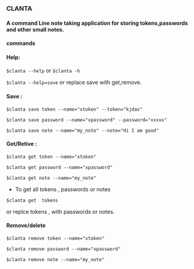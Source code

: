 ### CLANTA

#### A command Line note taking application for storing tokens,passwords and other small notes.

#### commands

#### Help:

`$clanta --help` or `$clanta -h`

`$clanta --help=save` or replace save with get,remove.

#### Save :

`$clanta save token --name="xtoken" --token="kjdas"`

`$clanta save password --name="xpassword" --password="xxxxx"`

`$clanta save note --name="my_note" --note="Hi I am good"`

#### Get/Retive :

`$clanta get token --name="xtoken"`

`$clanta get password --name="xpassword"`

`$clanta get note --name="my_note"`

* To get all tokens , passwords or notes

`$clanta get  tokens`

or replce tokens , with passwords or notes.

#### Remove/delete

`$clanta remove token --name="xtoken"`

`$clanta remove password --name="xpassword"`

`$clanta remove note --name="my_note"`